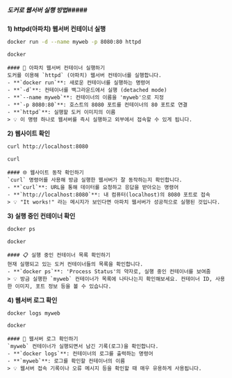 ##### 도커로 웹서버 실행 방법#####

**1) httpd(아파치) 웹서버 컨테이너 실행**

```bash
docker run -d --name myweb -p 8080:80 httpd
```

```tech
docker
```
```desc
#### 🚀 아파치 웹서버 컨테이너 실행하기
도커를 이용해 `httpd` (아파치) 웹서버 컨테이너를 실행합니다.
- **`docker run`**: 새로운 컨테이너를 실행하는 명령어
- **`-d`**: 컨테이너를 백그라운드에서 실행 (detached mode)
- **`--name myweb`**: 컨테이너의 이름을 'myweb'으로 지정
- **`-p 8080:80`**: 호스트의 8080 포트를 컨테이너의 80 포트로 연결
- **`httpd`**: 실행할 도커 이미지의 이름
> 💡 이 명령 하나로 웹서버를 즉시 실행하고 외부에서 접속할 수 있게 됩니다.
```

**2) 웹사이트 확인**

```bash
curl http://localhost:8080
```

```tech
curl
```
```desc
#### 🌐 웹사이트 동작 확인하기
`curl` 명령어를 사용해 방금 실행한 웹서버가 잘 동작하는지 확인합니다.
- **`curl`**: URL을 통해 데이터를 요청하고 응답을 받아오는 명령어
- **`http://localhost:8080`**: 내 컴퓨터(localhost)의 8080 포트로 접속
> 💡 "It works!" 라는 메시지가 보인다면 아파치 웹서버가 성공적으로 실행된 것입니다.
```

**3) 실행 중인 컨테이너 확인**

```bash
docker ps
```

```tech
docker
```
```desc
#### 📋 실행 중인 컨테이너 목록 확인하기
현재 실행되고 있는 도커 컨테이너들의 목록을 확인합니다.
- **`docker ps`**: 'Process Status'의 약자로, 실행 중인 컨테이너를 보여줌
> 💡 방금 실행한 `myweb` 컨테이너가 목록에 나타나는지 확인해보세요. 컨테이너 ID, 사용한 이미지, 포트 정보 등을 볼 수 있습니다.
```

**4) 웹서버 로그 확인**

```bash
docker logs myweb
```

```tech
docker
```
```desc
#### 📜 웹서버 로그 확인하기
`myweb` 컨테이너가 실행되면서 남긴 기록(로그)을 확인합니다.
- **`docker logs`**: 컨테이너의 로그를 출력하는 명령어
- **`myweb`**: 로그를 확인할 컨테이너의 이름
> 💡 웹서버 접속 기록이나 오류 메시지 등을 확인할 때 매우 유용하게 사용됩니다.
```
